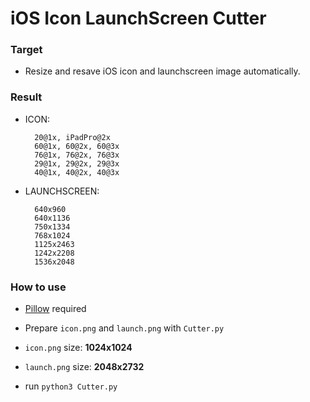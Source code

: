 
# iOS Icon LaunchScreen Cutter

### Target

- Resize and resave iOS icon and launchscreen image automatically.

### Result

- ICON:

		20@1x, iPadPro@2x
    	60@1x, 60@2x, 60@3x
    	76@1x, 76@2x, 76@3x
    	29@1x, 29@2x, 29@3x
    	40@1x, 40@2x, 40@3x

- LAUNCHSCREEN:

		640x960
    	640x1136
    	750x1334
    	768x1024
    	1125x2463
    	1242x2208
    	1536x2048

### How to use

- [Pillow](https://github.com/python-pillow/Pillow) required

- Prepare `icon.png` and `launch.png` with `Cutter.py`

- `icon.png` size: **1024x1024**

- `launch.png` size: **2048x2732**

- run `python3 Cutter.py`
